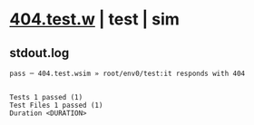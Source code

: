 # [404.test.w](../../../../../../examples/tests/sdk_tests/api/404.test.w) | test | sim

## stdout.log
```log
pass ─ 404.test.wsim » root/env0/test:it responds with 404
 
 
Tests 1 passed (1)
Test Files 1 passed (1)
Duration <DURATION>
```

